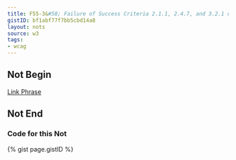```yaml
---
title: F55-3&#58; Failure of Success Criteria 2.1.1, 2.4.7, and 3.2.1 due to using script to remove focus when focus is received
gistID: bf1abf77f7bb5cbd14a8
layout: nots
source: w3
tags:
- wcag
---
```


<h2 aria-describedby="{{ page.gistID }}">Not Begin</h2>
<div class="rendered-not">
<a href="link.html" onfocus="if(this.blur)this.blur();">Link Phrase</a> 
</div> <!-- rendered-not -->

<h2 aria-describedby="{{ page.gistID }}">Not End</h2>

<h3 aria-describedby="{{ page.gistID }}">Code for this Not</h3>
{% gist page.gistID %}